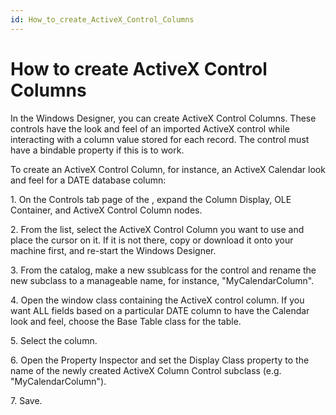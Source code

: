 ```yaml
---
id: How_to_create_ActiveX_Control_Columns
---
```


# How to create ActiveX Control Columns

In the Windows Designer, you can create ActiveX Control Columns. These controls have the look and feel of an imported ActiveX control while interacting with a column value stored for each record. The control must have a bindable property if this is to work.

To create an ActiveX Control Column, for instance, an ActiveX Calendar look and feel for a DATE database column:

1. On the Controls tab page of the , expand the Column Display, OLE Container, and ActiveX Control Column nodes.

2. From the list, select the ActiveX Control Column you want to use and place the cursor on it. If it is not there, copy or download it onto your machine first, and re-start the Windows Designer.

3. From the catalog, make a new ssublcass for the control and rename the new subclass to a manageable name, for instance, "MyCalendarColumn".

4. Open the window class containing the ActiveX control column. If you want ALL fields based on a particular DATE column to have the Calendar look and feel, choose the Base Table class for the table.

5. Select the column.

6. Open the Property Inspector and set the Display Class property to the name of the newly created ActiveX Column Control subclass (e.g. "MyCalendarColumn").

7. Save.
